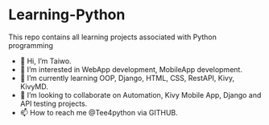 # Learning-Python
This repo contains all learning projects associated with Python programming

- 👋 Hi, I’m Taiwo.
- 👀 I’m interested in WebApp development, MobileApp development.
- 🌱 I’m currently learning OOP, Django, HTML, CSS, RestAPI, Kivy, KivyMD.
- 💞️ I’m looking to collaborate on Automation, Kivy Mobile App, Django and API testing projects.
- 📫 How to reach me @Tee4python via GITHUB.

<!---
Tee4python/Learning-Python is a ✨ special ✨ repository because its `README.md` (this file) appears on your GitHub profile.
You can click the Preview link to take a look at your changes.
--->
